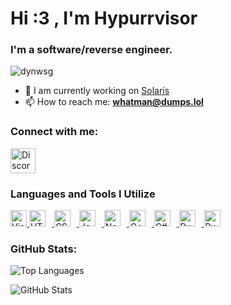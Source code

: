 <h1>Hi :3 , I'm Hypurrvisor</h1>
<h3>I'm a software/reverse engineer.</h3>

<p>
  <img src="https://komarev.com/ghpvc/?username=whatmanhere&label=Profile%20views&color=0e75b6&style=flat" alt="dynwsg" />
</p>

- 🎉 I am currently working on [Solaris](https://discord.gg/getsolaris)
- 📫 How to reach me: **whatman@dumps.lol**

<h3>Connect with me:</h3>
<p>
  <a href="https://discord.com/users/1108451044540821591" target="_blank">
    <img src="https://img.icons8.com/color/48/000000/discord-logo.png" alt="Discord" height="40" width="40" />
  </a>
</p>

<h3>Languages and Tools I Utilize</h3>
<p>
  <a href="https://code.visualstudio.com/" target="_blank" rel="noreferrer" class="icon-link">
    <img alt="Visual Studio Code" width="26px" src="https://cdn.jsdelivr.net/gh/devicons/devicon/icons/vscode/vscode-original.svg" />
  </a>
  <a href="https://developer.mozilla.org/en-US/docs/Web/HTML" target="_blank" rel="noreferrer" class="icon-link">
    <img alt="HTML5" width="26px" src="https://cdn.jsdelivr.net/gh/devicons/devicon/icons/html5/html5-original.svg" style="padding-right:10px;" />
  </a>
  <a href="https://www.w3schools.com/css/" target="_blank" rel="noreferrer" class="icon-link">
    <img alt="CSS3" width="26px" src="https://cdn.jsdelivr.net/gh/devicons/devicon/icons/css3/css3-original.svg" style="padding-right:10px;" />
  </a>
  <a href="https://developer.mozilla.org/en-US/docs/Web/JavaScript" target="_blank" rel="noreferrer" class="icon-link">
    <img alt="JavaScript" width="26px" src="https://cdn.jsdelivr.net/gh/devicons/devicon/icons/javascript/javascript-original.svg" style="padding-right:10px;" />
  </a>
  <a href="https://nodejs.org/" target="_blank" rel="noreferrer" class="icon-link">
    <img alt="Node.js" width="26px" src="https://cdn.jsdelivr.net/gh/devicons/devicon/icons/nodejs/nodejs-original.svg" style="padding-right:10px;" />
  </a>
  <a href="https://isocpp.org/" target="_blank" rel="noreferrer" class="icon-link">
    <img alt="C++" width="26px" src="https://cdn.jsdelivr.net/gh/devicons/devicon/icons/cplusplus/cplusplus-original.svg" style="padding-right:10px;" />
  </a>
  <a href="https://learn.microsoft.com/en-us/dotnet/csharp/" target="_blank" rel="noreferrer" class="icon-link">
    <img alt="C#" width="26px" src="https://cdn.jsdelivr.net/gh/devicons/devicon/icons/csharp/csharp-original.svg" style="padding-right:10px;" />
  </a>
  <a href="https://www.rust-lang.org/" target="_blank" rel="noreferrer" class="icon-link">
    <img alt="Rust" width="26px" src="https://rust-lang.org/logos/rust-logo-512x512.png" style="padding-right:10px;" />
  </a>
  <a href="https://www.ruby-lang.org/" target="_blank" rel="noreferrer" class="icon-link">
    <img alt="Ruby" width="26px" src="https://cdn.jsdelivr.net/gh/devicons/devicon/icons/ruby/ruby-original.svg" style="padding-right:10px;" />
  </a>
</p>

<h3>GitHub Stats:</h3>
<p>
  <img src="https://github-readme-stats.vercel.app/api/top-langs?username=whatmanhere&layout=compact&theme=dark&hide=Jupyter%20Notebook,TypeScript,HTML,Shell,Dockerfile,Vue&langs_count=7" alt="Top Languages" />
</p>
<p>
  <img src="https://github-readme-stats.vercel.app/api?username=whatmanhere&show_icons=true&locale=en&theme=dark&cache_buster=1" alt="GitHub Stats" />
</p>
